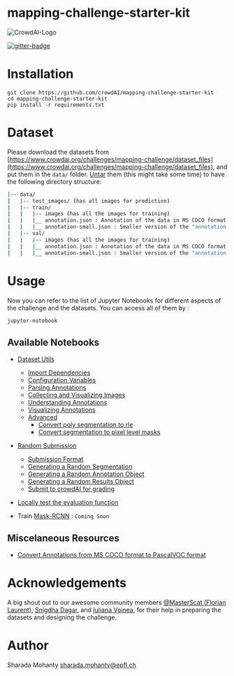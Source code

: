 # mapping-challenge-starter-kit
![CrowdAI-Logo](https://github.com/crowdAI/crowdai/raw/master/app/assets/images/misc/crowdai-logo-smile.svg?sanitize=true)

[![gitter-badge](https://badges.gitter.im/crowdAI/crowdai-mapping-challenge.png)](https://gitter.im/crowdAI/crowdai-mapping-challenge)

# Installation
```
git clone https://github.com/crowdAI/mapping-challenge-starter-kit
cd mapping-challenge-starter-kit
pip install -r requirements.txt
```

# Dataset
Please download the datasets from [https://www.crowdai.org/challenges/mapping-challenge/dataset_files](https://www.crowdai.org/challenges/mapping-challenge/dataset_files), and put them in the `data/` folder. [Untar](http://how-to.wikia.com/wiki/How_to_untar_a_tar_file_or_gzip-bz2_tar_file) them (this might take some time) to have the following directory structure:

```bash
|-- data/
|   |-- test_images/ (has all images for prediction)
|   |-- train/
|   |   |-- images (has all the images for training)
|   |   |__ annotation.json : Annotation of the data in MS COCO format
|   |   |__ annotation-small.json : Smaller version of the "annotation.json"
|   |-- val/
|   |   |-- images (has all the images for training)
|   |   |__ annotation.json : Annotation of the data in MS COCO format
|   |   |__ annotation-small.json : Smaller version of the "annotation.json"
```

# Usage
Now you can refer to the list of Jupyter Notebooks for different aspects of the challenge and the datasets.
You can access all of them by :
```bash
jupyter-notebook
```
## Available Notebooks

* [Dataset Utils](Dataset%20Utils.ipynb)
  * [Import Dependencies](Dataset%20Utils.ipynb#Import-dependencies)
  * [Configuration Variables](Dataset%20Utils.ipynb#Configuration-Variables)
  * [Parsing Annotations](Dataset%20Utils.ipynb#Parsing-the-annotations)
  * [Collecting and Visualizing Images](Dataset%20Utils.ipynb#Collecting-and-Visualizing-Images)
  * [Understanding Annotations](Dataset%20Utils.ipynb#Understanding-Annotations)
  * [Visualizing Annotations](Dataset%20Utils.ipynb#Visualizing-Annotations)
  * [Advanced](Dataset%20Utils.ipynb#Advanced)
    * [Convert poly segmentation to rle](Dataset%20Utils.ipynb#1.-Convert-poly-segmentation-to-rle)
    * [Convert segmentation to pixel level masks](Dataset%20Utils.ipynb#2.-Convert-segmentation-to-pixel-level-masks)
* [Random Submission](Random%20Submission.ipynb)
  * [Submission Format](Random%20Submission.ipynb#Submission-Format)
  * [Generating a Random Segmentation](Random%20Submission.ipynb#Generate-a-random-segmentation)
  * [Generating a Random Annotation Object](Random%20Submission.ipynb#Generate-a-random-annotation-object)
  * [Generating a Random Results Object](Random%20Submission.ipynb#Generate-a-results-object)
  * [Submit to crowdAI for grading](Random%20Submission.ipynb#Submit-to-crowdAI-for-grading)

* [Locally test the evaluation function](https://github.com/crowdAI/mapping-challenge-starter-kit/blob/master/Local%20Evaluation.ipynb)   

* Train [Mask-RCNN](https://arxiv.org/abs/1703.06870) : `Coming Soon`

## Miscelaneous Resources
* [Convert Annotations from MS COCO format to PascalVOC format](https://github.com/CasiaFan/Dataset_to_VOC_converter/blob/master/anno_coco2voc.py)

# Acknowledgements  
A big shout out to our awesome community members [@MasterScat (Florian Laurent)](https://www.crowdai.org/participants/masterscrat), [Snigdha Dagar](snigdha.dagar@gmail.com), and [Iuliana Voinea](https://www.crowdai.org/participants/iuliana), for their help in preparing the datasets and designing the challenge.


# Author   
Sharada Mohanty <sharada.mohanty@epfl.ch>
